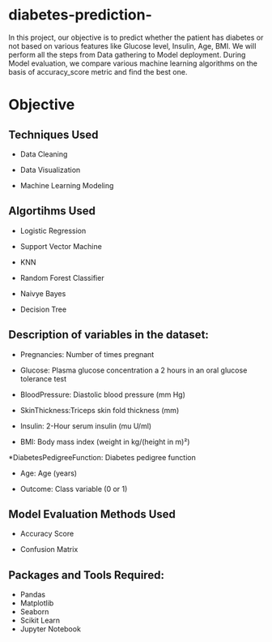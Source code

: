 # diabetes-prediction-
 In this project, our objective is to predict whether the patient has diabetes or not based on various features like Glucose level, Insulin, Age, BMI. We will perform all the steps from Data gathering to Model deployment. During Model evaluation, we compare various machine learning algorithms on the basis of accuracy_score metric and find the best one. 
# Objective
## Techniques Used
* Data Cleaning

* Data Visualization

* Machine Learning Modeling
## Algortihms Used
* Logistic Regression

* Support Vector Machine

* KNN

* Random Forest Classifier

* Naivye Bayes

* Decision Tree

## Description of variables in the dataset:

* Pregnancies: Number of times pregnant

* Glucose: Plasma glucose concentration a 2 hours in an oral glucose tolerance test

* BloodPressure: Diastolic blood pressure (mm Hg)

* SkinThickness:Triceps skin fold thickness (mm)

* Insulin: 2-Hour serum insulin (mu U/ml)

* BMI: Body mass index (weight in kg/(height in m)²)

 *DiabetesPedigreeFunction: Diabetes pedigree function

* Age: Age (years)

* Outcome: Class variable (0 or 1)
## Model Evaluation Methods Used
* Accuracy Score

* Confusion Matrix

## Packages and Tools Required:
* Pandas 
* Matplotlib
* Seaborn
* Scikit Learn
* Jupyter Notebook

